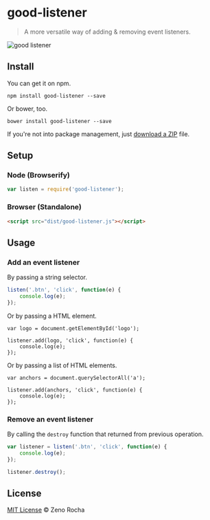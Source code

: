 # good-listener

> A more versatile way of adding & removing event listeners.

![good listener](https://cloud.githubusercontent.com/assets/398893/10718224/dfc25f6c-7b2a-11e5-9d3d-75b35e8603c8.jpg)

## Install

You can get it on npm.

```
npm install good-listener --save
```

Or bower, too.

```
bower install good-listener --save
```

If you're not into package management, just [download a ZIP](https://github.com/zenorocha/good-listener/archive/master.zip) file.

## Setup

### Node (Browserify)

```js
var listen = require('good-listener');
```

### Browser (Standalone)

```html
<script src="dist/good-listener.js"></script>
```

## Usage

### Add an event listener

By passing a string selector.

```js
listen('.btn', 'click', function(e) {
    console.log(e);
});
```

Or by passing a HTML element.

```
var logo = document.getElementById('logo');

listener.add(logo, 'click', function(e) {
    console.log(e);
});
```

Or by passing a list of HTML elements.

```
var anchors = document.querySelectorAll('a');

listener.add(anchors, 'click', function(e) {
    console.log(e);
});
```

### Remove an event listener

By calling the `destroy` function that returned from previous operation.

```js
var listener = listen('.btn', 'click', function(e) {
    console.log(e);
});

listener.destroy();
```

## License

[MIT License](http://zenorocha.mit-license.org/) © Zeno Rocha
